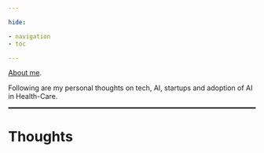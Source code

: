 ```yaml
---

hide:

- navigation
- toc

---
```


[About me](hadijaveed.me/about).

Following are my personal thoughts on tech, AI, startups and adoption of AI in Health-Care.

<hr style="border:1px solid #474545">

# Thoughts